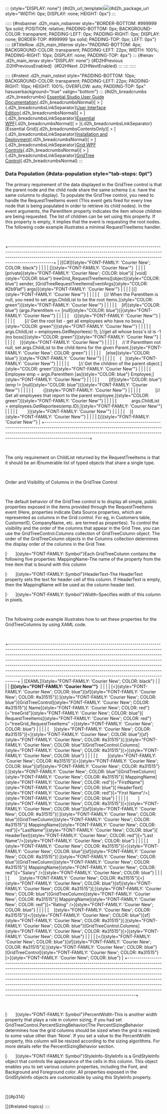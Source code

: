 ::: {style="DISPLAY: none"}
[](ms-xhelp:///?Id=d2h_url_template){#d2h_url_template}![](!package_url!){#d2h_package_url style="WIDTH: 0px; DISPLAY: none; HEIGHT: 0px"}
:::

::::: {#nsbanner .d2h_main_nsbanner style="BORDER-BOTTOM: #999999 1px solid; POSITION: relative; PADDING-BOTTOM: 0px; BACKGROUND-COLOR: transparent; PADDING-LEFT: 0px; PADDING-RIGHT: 0px; DISPLAY: none; BORDER-TOP: #999999 1px solid; PADDING-TOP: 0px; LEFT: 0px"}
:::: {#TitleRow .d2h_main_titlerow style="PADDING-BOTTOM: 4px; BACKGROUND-COLOR: transparent; PADDING-LEFT: 22px; WIDTH: 100%; PADDING-RIGHT: 10px; DISPLAY: none; PADDING-TOP: 4px"}
::: {#ienav .d2h_main_ienav style="DISPLAY: none"}
[](ms-xhelp:///?Id=db0a6171-a693-487d-b720-2dd68873e441){#D2HPrevious .D2HPreviousEnabled}  [](ms-xhelp:///?Id=3710b2a0-834c-4124-8565-0e34bfe555b5){#D2HNext .D2HNextEnabled}
:::
::::
:::::

:::: {#nstext .d2h_main_nstext style="PADDING-BOTTOM: 10px; BACKGROUND-COLOR: transparent; PADDING-LEFT: 22px; PADDING-RIGHT: 10px; HEIGHT: 100%; OVERFLOW: auto; PADDING-TOP: 5px" hasuserbackground="true" valign="bottom"}
::: {#d2h_breadcrumbs .d2h_breadcrumbs}
[Essential Studio User Guide Documentation](ms-xhelp:///?Id=12457748-09e3-4d74-a240-8e049cedf030){.d2h_breadcrumbsNormal}[ \> ]{.d2h_breadcrumbsLinkSeparator}[User Interface Edition](ms-xhelp:///?Id=c29296b7-531c-413b-a0ec-488ca1f7f669){.d2h_breadcrumbsNormal}[ \> ]{.d2h_breadcrumbsLinkSeparator}[Essential WPF](ms-xhelp:///?Id=7f4f82c5-151c-4262-94d0-75c4626c77bc){.d2h_breadcrumbsNormal}[ \> ]{.d2h_breadcrumbsLinkSeparator}[Essential Grid]{.d2h_breadcrumbsContentsOnly}[ \> ]{.d2h_breadcrumbsLinkSeparator}[Installation and Deployment](ms-xhelp:///?Id=094c35c7-db8e-4341-9619-16644b2a4e34){.d2h_breadcrumbsNormal}[ \> ]{.d2h_breadcrumbsLinkSeparator}[Grid WPF Controls](ms-xhelp:///?Id=1249c159-5431-465a-b1af-1cf1e5e90ac8){.d2h_breadcrumbsNormal}[ \> ]{.d2h_breadcrumbsLinkSeparator}[GridTree Control](ms-xhelp:///?Id=30c1b843-3324-43d7-aab0-6bd65c0114d8){.d2h_breadcrumbsNormal}
:::

### Data Population {#data-population style="tab-stops: 0pt"}

The primary requirement of the data displayed in the GridTree control is that the parent node and the child node share the same schema (i.e. have the same columns to display). To populate the GridTree control, you need to handle the RequestTreeItems event (This event gets fired for every tree node that is being populated in order to retrieve its child nodes). In the event arguments, the ParentItem property indicates the item whose children are being requested. The list of children can be set using this property. If this property is empty, it implies that the event is requesting the root nodes. The following code example illustrates a minimal RequestTreeItems handler.

 

+----------------------------------------------------------------------------------------------------------------------------------------------------------------------------------------------------------------------------------------------------------------+
| [\[C#\]]{style="FONT-FAMILY: 'Courier New'; COLOR: black"}                                                                                                                                                                                                     |
|                                                                                                                                                                                                                                                                |
| []{style="FONT-FAMILY: 'Courier New'"}                                                                                                                                                                                                                         |
|                                                                                                                                                                                                                                                                |
| [private]{style="FONT-FAMILY: 'Courier New'; COLOR: blue"}[ [void]{style="COLOR: blue"} treeGrid_RequestTreeItems([object]{style="COLOR: blue"} sender, [GridTreeRequestTreeItemsEventArgs]{style="COLOR: #2b91af"} args)]{style="FONT-FAMILY: 'Courier New'"} |
|                                                                                                                                                                                                                                                                |
| [{]{style="FONT-FAMILY: 'Courier New'"}                                                                                                                                                                                                                        |
|                                                                                                                                                                                                                                                                |
| [    [// When the ParentItem is null, you need to set args.ChildList to be the root items.]{style="COLOR: green"}]{style="FONT-FAMILY: 'Courier New'"}                                                                                                         |
|                                                                                                                                                                                                                                                                |
| [    [if]{style="COLOR: blue"} (args.ParentItem == [null]{style="COLOR: blue"})]{style="FONT-FAMILY: 'Courier New'"}                                                                                                                                           |
|                                                                                                                                                                                                                                                                |
| [    {]{style="FONT-FAMILY: 'Courier New'"}                                                                                                                                                                                                                    |
|                                                                                                                                                                                                                                                                |
| [        [// Get the root list - get all employees who have no boss.]{style="COLOR: green"}]{style="FONT-FAMILY: 'Courier New'"}                                                                                                                               |
|                                                                                                                                                                                                                                                                |
| [        args.ChildList = employees.GetReportees(-1); [//get all whose boss\'s id is -1 (no boss)]{style="COLOR: green"}]{style="FONT-FAMILY: 'Courier New'"}                                                                                                  |
|                                                                                                                                                                                                                                                                |
| [    }]{style="FONT-FAMILY: 'Courier New'"}                                                                                                                                                                                                                    |
|                                                                                                                                                                                                                                                                |
| [    // If ParentItem not null, set args.ChildList to the child items for the given Parent.]{style="FONT-FAMILY: 'Courier New'; COLOR: green"}                                                                                                                 |
|                                                                                                                                                                                                                                                                |
| [    [else]{style="COLOR: blue"} ]{style="FONT-FAMILY: 'Courier New'"}                                                                                                                                                                                         |
|                                                                                                                                                                                                                                                                |
| [    {   ]{style="FONT-FAMILY: 'Courier New'"}                                                                                                                                                                                                                 |
|                                                                                                                                                                                                                                                                |
| [        [// Get the children of the parent object.]{style="COLOR: green"}]{style="FONT-FAMILY: 'Courier New'"}                                                                                                                                                |
|                                                                                                                                                                                                                                                                |
| [        Employee emp = args.ParentItem [as]{style="COLOR: blue"} Employee;]{style="FONT-FAMILY: 'Courier New'"}                                                                                                                                               |
|                                                                                                                                                                                                                                                                |
| [        [if]{style="COLOR: blue"} (emp != [null]{style="COLOR: blue"})]{style="FONT-FAMILY: 'Courier New'"}                                                                                                                                                   |
|                                                                                                                                                                                                                                                                |
| [        {]{style="FONT-FAMILY: 'Courier New'"}                                                                                                                                                                                                                |
|                                                                                                                                                                                                                                                                |
| [            [// Get all employees that report to the parent employee.]{style="COLOR: green"}]{style="FONT-FAMILY: 'Courier New'"}                                                                                                                             |
|                                                                                                                                                                                                                                                                |
| [            args.ChildList = employees.GetReportees(emp.ID);]{style="FONT-FAMILY: 'Courier New'"}                                                                                                                                                             |
|                                                                                                                                                                                                                                                                |
| [        }]{style="FONT-FAMILY: 'Courier New'"}                                                                                                                                                                                                                |
|                                                                                                                                                                                                                                                                |
| [    }]{style="FONT-FAMILY: 'Courier New'"}                                                                                                                                                                                                                    |
|                                                                                                                                                                                                                                                                |
| [}]{style="FONT-FAMILY: 'Courier New'"}                                                                                                                                                                                                                        |
+----------------------------------------------------------------------------------------------------------------------------------------------------------------------------------------------------------------------------------------------------------------+

 

The only requirement on ChildList returned by the RequestTreeItems is that it should be an IEnumerable list of typed objects that share a single type.

 

Order and Visibility of Columns in the GridTree Control

 

The default behavior of the GridTree control is to display all simple, public properties exposed in the items provided through the RequestTreeItems event (Here, properties indicate Data Source properties, which are represented as columns in the Grid control. For eg, in Customers table, CustomerID, CompanyName, etc. are termed as properties). To control the visibility and the order of the columns that appear in the Grid Tree, you can use the GridTreeControl.Columns collection of GridTreeColumn object. The order of the GridTreeColumn objects in the Columns collection determines the display order of the columns in the Grid Tree. 

[·      ]{style="FONT-FAMILY: Symbol"}Each GridTreeColumn contains the following five properties: MappingName-The name of the property from the tree item that is bound with this column

[·      ]{style="FONT-FAMILY: Symbol"}HeaderText-The HeaderText  property sets the text for header cell of this column. If HeaderText is empty, then the MappingName will be used as the column header text.

[·      ]{style="FONT-FAMILY: Symbol"}Width-Specifies width of this column in pixels.

 

The following code example illustrates how to set these properties for the GridTreeColumns by using XAML code.

 

+----------------------------------------------------------------------------------------------------------------------------------------------------------------------------------------------------------------------------------------------------------------------------------------------------------------------------------------------------------------------------------------------------------------------------------------------------------------------------------------------------------------------------------------------------------------------+
| [\[XAML\]]{style="FONT-FAMILY: 'Courier New'; COLOR: black"}                                                                                                                                                                                                                                                                                                                                                                                                                                                                                                         |
|                                                                                                                                                                                                                                                                                                                                                                                                                                                                                                                                                                      |
| **[]{style="FONT-FAMILY: 'Courier New'"}**                                                                                                                                                                                                                                                                                                                                                                                                                                                                                                                           |
|                                                                                                                                                                                                                                                                                                                                                                                                                                                                                                                                                                      |
| [\<]{style="FONT-FAMILY: 'Courier New'; COLOR: blue"}[sf]{style="FONT-FAMILY: 'Courier New'; COLOR: #a31515"}[:]{style="FONT-FAMILY: 'Courier New'; COLOR: blue"}[GridTreeControl]{style="FONT-FAMILY: 'Courier New'; COLOR: #a31515"}[ Name]{style="FONT-FAMILY: 'Courier New'; COLOR: red"}[=\"treeGrid\"]{style="FONT-FAMILY: 'Courier New'; COLOR: blue"}[ RequestTreeItems]{style="FONT-FAMILY: 'Courier New'; COLOR: red"}[=\"treeGrid_RequestTreeItems\" \>]{style="FONT-FAMILY: 'Courier New'; COLOR: blue"}                                                 |
|                                                                                                                                                                                                                                                                                                                                                                                                                                                                                                                                                                      |
| [    ]{style="FONT-FAMILY: 'Courier New'; COLOR: #a31515"}[\<]{style="FONT-FAMILY: 'Courier New'; COLOR: blue"}[sf]{style="FONT-FAMILY: 'Courier New'; COLOR: #a31515"}[:]{style="FONT-FAMILY: 'Courier New'; COLOR: blue"}[GridTreeControl.Columns]{style="FONT-FAMILY: 'Courier New'; COLOR: #a31515"}[\>]{style="FONT-FAMILY: 'Courier New'; COLOR: blue"}                                                                                                                                                                                                        |
|                                                                                                                                                                                                                                                                                                                                                                                                                                                                                                                                                                      |
| [        ]{style="FONT-FAMILY: 'Courier New'; COLOR: #a31515"}[\<]{style="FONT-FAMILY: 'Courier New'; COLOR: blue"}[sf]{style="FONT-FAMILY: 'Courier New'; COLOR: #a31515"}[:]{style="FONT-FAMILY: 'Courier New'; COLOR: blue"}[GridTreeColumn]{style="FONT-FAMILY: 'Courier New'; COLOR: #a31515"}[ MappingName]{style="FONT-FAMILY: 'Courier New'; COLOR: red"}[=\"FirstName\"]{style="FONT-FAMILY: 'Courier New'; COLOR: blue"}[ HeaderText]{style="FONT-FAMILY: 'Courier New'; COLOR: red"}[=\"First Name\"/\>]{style="FONT-FAMILY: 'Courier New'; COLOR: blue"} |
|                                                                                                                                                                                                                                                                                                                                                                                                                                                                                                                                                                      |
| [        ]{style="FONT-FAMILY: 'Courier New'; COLOR: #a31515"}[\<]{style="FONT-FAMILY: 'Courier New'; COLOR: blue"}[sf]{style="FONT-FAMILY: 'Courier New'; COLOR: #a31515"}[:]{style="FONT-FAMILY: 'Courier New'; COLOR: blue"}[GridTreeColumn]{style="FONT-FAMILY: 'Courier New'; COLOR: #a31515"}[ MappingName]{style="FONT-FAMILY: 'Courier New'; COLOR: red"}[=\"LastName\"]{style="FONT-FAMILY: 'Courier New'; COLOR: blue"}[ HeaderText]{style="FONT-FAMILY: 'Courier New'; COLOR: red"}[=\"Last Name\"/\>]{style="FONT-FAMILY: 'Courier New'; COLOR: blue"}   |
|                                                                                                                                                                                                                                                                                                                                                                                                                                                                                                                                                                      |
| [        ]{style="FONT-FAMILY: 'Courier New'; COLOR: #a31515"}[\<]{style="FONT-FAMILY: 'Courier New'; COLOR: blue"}[sf]{style="FONT-FAMILY: 'Courier New'; COLOR: #a31515"}[:]{style="FONT-FAMILY: 'Courier New'; COLOR: blue"}[GridTreeColumn]{style="FONT-FAMILY: 'Courier New'; COLOR: #a31515"}[ MappingName]{style="FONT-FAMILY: 'Courier New'; COLOR: red"}[=\"Salary\" /\>]{style="FONT-FAMILY: 'Courier New'; COLOR: blue"}                                                                                                                                  |
|                                                                                                                                                                                                                                                                                                                                                                                                                                                                                                                                                                      |
| [        ]{style="FONT-FAMILY: 'Courier New'; COLOR: #a31515"}[\<]{style="FONT-FAMILY: 'Courier New'; COLOR: blue"}[sf]{style="FONT-FAMILY: 'Courier New'; COLOR: #a31515"}[:]{style="FONT-FAMILY: 'Courier New'; COLOR: blue"}[GridTreeColumn]{style="FONT-FAMILY: 'Courier New'; COLOR: #a31515"}[ MappingName]{style="FONT-FAMILY: 'Courier New'; COLOR: red"}[=\"Rating\" /\>]{style="FONT-FAMILY: 'Courier New'; COLOR: blue"}                                                                                                                                  |
|                                                                                                                                                                                                                                                                                                                                                                                                                                                                                                                                                                      |
| [    ]{style="FONT-FAMILY: 'Courier New'; COLOR: #a31515"}[\</]{style="FONT-FAMILY: 'Courier New'; COLOR: blue"}[sf]{style="FONT-FAMILY: 'Courier New'; COLOR: #a31515"}[:]{style="FONT-FAMILY: 'Courier New'; COLOR: blue"}[GridTreeControl.Columns]{style="FONT-FAMILY: 'Courier New'; COLOR: #a31515"}[\>]{style="FONT-FAMILY: 'Courier New'; COLOR: blue"}                                                                                                                                                                                                       |
|                                                                                                                                                                                                                                                                                                                                                                                                                                                                                                                                                                      |
| [\</]{style="FONT-FAMILY: 'Courier New'; COLOR: blue"}[sf]{style="FONT-FAMILY: 'Courier New'; COLOR: #a31515"}[:]{style="FONT-FAMILY: 'Courier New'; COLOR: blue"}[GridTreeControl]{style="FONT-FAMILY: 'Courier New'; COLOR: #a31515"}[\>]{style="FONT-FAMILY: 'Courier New'; COLOR: blue"}                                                                                                                                                                                                                                                                         |
+----------------------------------------------------------------------------------------------------------------------------------------------------------------------------------------------------------------------------------------------------------------------------------------------------------------------------------------------------------------------------------------------------------------------------------------------------------------------------------------------------------------------------------------------------------------------+

 

[·      ]{style="FONT-FAMILY: Symbol"}PercentWidth-This is another width property that plays a role in column sizing, if you had set GridTreeControl.PercentSizingBehavior(The PercentSizingBehavior determines how the grid columns should be sized when the grid is resized) to some value other than \'None\'. If you set a value to the PercentWidth property, this column will be resized according to the sizing algorithms. For more details refer the PercentSizingBehavior section.

[·      ]{style="FONT-FAMILY: Symbol"}StyleInfo-StyleInfo is a GridStyleInfo object that controls the appearance of the cells in this column. This object enables you to set various column properties, including the Font, and Background and Foreground color. All properties exposed in the GridStyleInfo objects are customizable by using this StyleInfo property.

 

[]{#p314} 

[]{#related-topics}
::::
